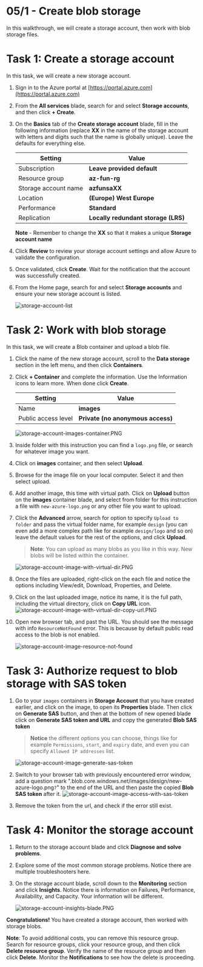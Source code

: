 # 05/1 - Create blob storage

In this walkthrough, we will create a storage account, then work with blob storage files.

# Task 1: Create a storage account

In this task, we will create a new storage account. 

1. Sign in to the Azure portal at [https://portal.azure.com](https://portal.azure.com)

2. From the **All services** blade, search for and select **Storage accounts**, and then click **+ Create**. 

3. On the **Basics** tab of the **Create storage account** blade, fill in the following information (replace **XX** in the name of the storage account with letters and digits such that the name is globally unique). Leave the defaults for everything else.

    | Setting              | Value                               |
    | -------------------- | ----------------------------------- |
    | Subscription         | **Leave provided default**          |
    | Resource group       | **az-fun-rg**                       |
    | Storage account name | **azfunsaXX**                       |
    | Location             | **(Europe) West Europe**            |
    | Performance          | **Standard**                        |
    | Replication          | **Locally redundant storage (LRS)** |
    

    **Note** - Remember to change the **XX** so that it makes a unique **Storage account name**

4. Click **Review** to review your storage account settings and allow Azure to validate the configuration. 

5. Once validated, click **Create**. Wait for the notification that the account was successfully created. 

6. From the Home page, search for and select **Storage accounts** and ensure your new storage account is listed.

    ![storage-account-list](/assets/storage-account-list.PNG)

# Task 2: Work with blob storage

In this task, we will create a Blob container and upload a blob file. 

1. Click the name of the new storage account, scroll to the **Data storage** section in the left menu, and then click **Containers**.

2. Click **+ Container** and complete the information. Use the Information icons to learn more. When done click **Create**.


    | Setting             | Value                             |
    | ------------------- | --------------------------------- |
    | Name                | **images**                        |
    | Public access level | **Private (no anonymous access)** |
  

    ![storage-account-images-container.PNG](/assets/storage-account-images-container.PNG)

3. Inside folder with this instruction you can find a `logo.png` file, or search for whatever image you want. 

4. Click on **images** container, and then select **Upload**.

5. Browse for the image file on your local computer. Select it and then select upload.
   
6. Add another image, this time with virtual path. Click on **Upload** button on the **images** container blade, and select from folder for this instruction a file with `new-azure-logo.png` or any other file you want to upload.

7. Click the **Advanced** arrow, search for option to specify `Upload to folder` and pass the virtual folder name, for  example `design` (you can even add a more complex path like for example `design/logo` and so on) leave the default values for the rest of the options, and click **Upload**.

    >**Note**: You can upload as many blobs as you like in this way. New blobs will be listed within the container.

    ![storage-account-image-with-virtual-dir.PNG](/assets/storage-account-image-with-virtual-dir.PNG)
8. Once the files are uploaded, right-click on the each file and notice the options including View/edit, Download, Properties, and Delete. 

9.  Click on the last uploaded image, notice its name, it is the full path, including the virtual directory, click on **Copy URL** icon.
    ![storage-account-image-with-virtual-dir-copy-url.PNG](/assets/storage-account-image-with-virtual-dir-copy-url.PNG)

10. Open new browser tab, and past the URL. You should see the message with info `ResourceNotFound` error. This is because by default public read access to the blob is not enabled.

    ![storage-account-image-resource-not-found](/assets/storage-account-image-resource-not-found.PNG)

# Task 3: Authorize request to blob storage with SAS token

1. Go to your `images` containers in **Storage Account** that you have created earlier, and click on the image, to open its **Properties** blade. Then click on **Generate SAS** button, and then at the bottom of new opened blade click on **Generate SAS token and URL** and copy the generated **Blob SAS token**

    >**Notice** the different options you can choose, things like for example `Permissions`, `start`, and `expiry` date, and even you can specify `Allowed IP addresses` list.

    ![storage-account-image-generate-sas-token](/assets/storage-account-image-generate-sas-token.PNG)

2. Switch to your browser tab with previously encountered error window, add a question mark ".blob.core.windows.net/images/design/new-azure-logo.png`?`" to the end of the URL and then paste the copied **Blob SAS token** after it.
   ![storage-account-image-access-with-sas-token](/assets/storage-account-image-access-with-sas-token.PNG)

3. Remove the token from the url, and check if the error still exist.


# Task 4: Monitor the storage account

1. Return to the storage account blade and click **Diagnose and solve problems**. 

2. Explore some of the most common storage problems. Notice there are multiple troubleshooters here.

3. On the storage account blade, scroll down to the **Monitoring** section and click **Insights**. Notice there is information on Failures, Performance, Availability, and Capacity. Your information will be different.

    ![storage-account-insights-blade.PNG](/assets/storage-account-insights-blade.PNG)


**Congratulations!** You have created a storage account, then worked with storage blobs.

**Note**: To avoid additional costs, you can remove this resource group. Search for resource groups, click your resource group, and then click **Delete resource group**. Verify the name of the resource group and then click **Delete**. Monitor the **Notifications** to see how the delete is proceeding.
